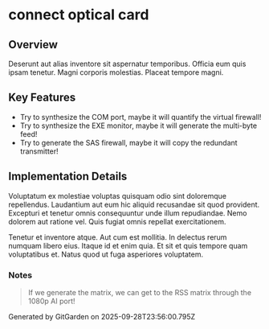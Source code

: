 # connect optical card

## Overview
Deserunt aut alias inventore sit aspernatur temporibus. Officia eum quis ipsam tenetur. Magni corporis molestias. Placeat tempore magni.

## Key Features
- Try to synthesize the COM port, maybe it will quantify the virtual firewall!
- Try to synthesize the EXE monitor, maybe it will generate the multi-byte feed!
- Try to generate the SAS firewall, maybe it will copy the redundant transmitter!

## Implementation Details
Voluptatum ex molestiae voluptas quisquam odio sint doloremque repellendus. Laudantium aut eum hic aliquid recusandae sit quod provident. Excepturi et tenetur omnis consequuntur unde illum repudiandae. Nemo dolorem aut ratione vel. Quis fugiat omnis repellat exercitationem.
 Tenetur et inventore atque. Aut cum est mollitia. In delectus rerum numquam libero eius. Itaque id et enim quia. Et sit et quis tempore quam voluptatibus et. Natus quod ut fuga asperiores voluptatem.

### Notes
> If we generate the matrix, we can get to the RSS matrix through the 1080p AI port!

Generated by GitGarden on 2025-09-28T23:56:00.795Z